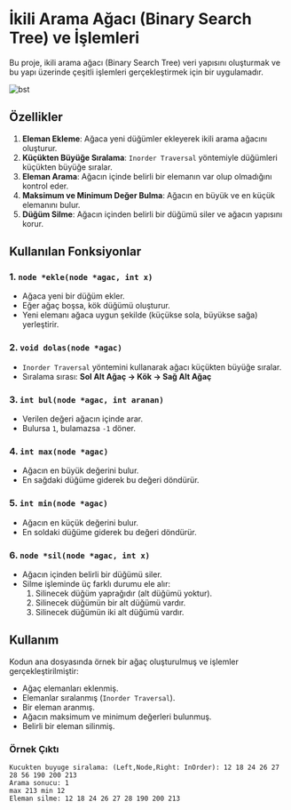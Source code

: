 # İkili Arama Ağacı (Binary Search Tree) ve İşlemleri

Bu proje, ikili arama ağacı (Binary Search Tree) veri yapısını oluşturmak ve bu yapı üzerinde çeşitli işlemleri gerçekleştirmek için bir uygulamadır.

![bst](https://github.com/user-attachments/assets/29244b95-26ce-45b7-8a12-a7a83430de2e)


## Özellikler

1. **Eleman Ekleme**: Ağaca yeni düğümler ekleyerek ikili arama ağacını oluşturur.
2. **Küçükten Büyüğe Sıralama**: `Inorder Traversal` yöntemiyle düğümleri küçükten büyüğe sıralar.
3. **Eleman Arama**: Ağacın içinde belirli bir elemanın var olup olmadığını kontrol eder.
4. **Maksimum ve Minimum Değer Bulma**: Ağacın en büyük ve en küçük elemanını bulur.
5. **Düğüm Silme**: Ağacın içinden belirli bir düğümü siler ve ağacın yapısını korur.

## Kullanılan Fonksiyonlar

### 1. `node *ekle(node *agac, int x)`
- Ağaca yeni bir düğüm ekler.
- Eğer ağaç boşsa, kök düğümü oluşturur.
- Yeni elemanı ağaca uygun şekilde (küçükse sola, büyükse sağa) yerleştirir.

### 2. `void dolas(node *agac)`
- `Inorder Traversal` yöntemini kullanarak ağacı küçükten büyüğe sıralar.
- Sıralama sırası: **Sol Alt Ağaç → Kök → Sağ Alt Ağaç**

### 3. `int bul(node *agac, int aranan)`
- Verilen değeri ağacın içinde arar.
- Bulursa `1`, bulamazsa `-1` döner.

### 4. `int max(node *agac)`
- Ağacın en büyük değerini bulur.
- En sağdaki düğüme giderek bu değeri döndürür.

### 5. `int min(node *agac)`
- Ağacın en küçük değerini bulur.
- En soldaki düğüme giderek bu değeri döndürür.

### 6. `node *sil(node *agac, int x)`
- Ağacın içinden belirli bir düğümü siler.
- Silme işleminde üç farklı durumu ele alır:
  1. Silinecek düğüm yaprağıdır (alt düğümü yoktur).
  2. Silinecek düğümün bir alt düğümü vardır.
  3. Silinecek düğümün iki alt düğümü vardır.

## Kullanım

Kodun ana dosyasında örnek bir ağaç oluşturulmuş ve işlemler gerçekleştirilmiştir:

- Ağaç elemanları eklenmiş.
- Elemanlar sıralanmış (`Inorder Traversal`).
- Bir eleman aranmış.
- Ağacın maksimum ve minimum değerleri bulunmuş.
- Belirli bir eleman silinmiş.

### Örnek Çıktı

```plaintext
Kucukten buyuge siralama: (Left,Node,Right: InOrder): 12 18 24 26 27 28 56 190 200 213
Arama sonucu: 1
max 213 min 12
Eleman silme: 12 18 24 26 27 28 190 200 213

